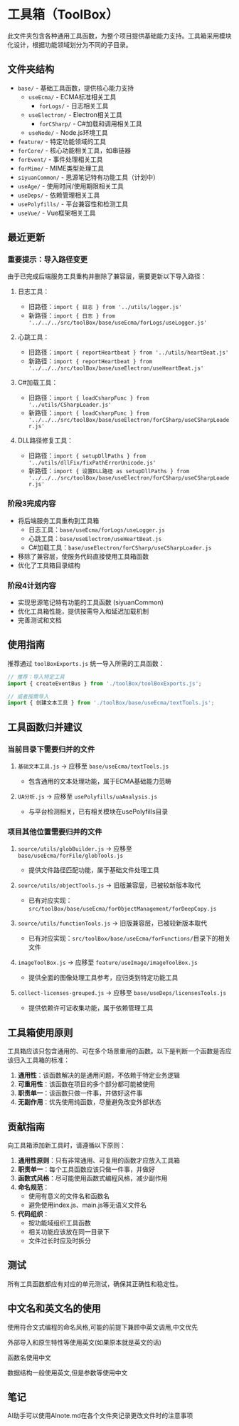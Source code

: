 # 工具箱（ToolBox）

此文件夹包含各种通用工具函数，为整个项目提供基础能力支持。工具箱采用模块化设计，根据功能领域划分为不同的子目录。

## 文件夹结构

- `base/` - 基础工具函数，提供核心能力支持
  - `useEcma/` - ECMA标准相关工具
    - `forLogs/` - 日志相关工具
  - `useElectron/` - Electron相关工具
    - `forCSharp/` - C#加载和调用相关工具
  - `useNode/` - Node.js环境工具
- `feature/` - 特定功能领域的工具
- `forCore/` - 核心功能相关工具，如串链器
- `forEvent/` - 事件处理相关工具
- `forMime/` - MIME类型处理工具
- `siyuanCommon/` - 思源笔记特有功能工具（计划中）
- `useAge/` - 使用时间/使用期限相关工具
- `useDeps/` - 依赖管理相关工具
- `usePolyfills/` - 平台兼容性和检测工具
- `useVue/` - Vue框架相关工具

## 最近更新

### 重要提示：导入路径变更
由于已完成后端服务工具重构并删除了兼容层，需要更新以下导入路径：

1. 日志工具：
   - 旧路径：`import { 日志 } from '../utils/logger.js'`
   - 新路径：`import { 日志 } from '../../../src/toolBox/base/useEcma/forLogs/useLogger.js'`

2. 心跳工具：
   - 旧路径：`import { reportHeartbeat } from '../utils/heartBeat.js'`
   - 新路径：`import { reportHeartbeat } from '../../../src/toolBox/base/useElectron/useHeartBeat.js'`

3. C#加载工具：
   - 旧路径：`import { loadCsharpFunc } from '../utils/CSharpLoader.js'`
   - 新路径：`import { loadCsharpFunc } from '../../../src/toolBox/base/useElectron/forCSharp/useCSharpLoader.js'`

4. DLL路径修复工具：
   - 旧路径：`import { setupDllPaths } from '../utils/dllFix/fixPathErrorUnicode.js'`
   - 新路径：`import { 设置DLL路径 as setupDllPaths } from '../../../src/toolBox/base/useElectron/forCSharp/useCSharpLoader.js'`

### 阶段3完成内容
- 将后端服务工具重构到工具箱
  - 日志工具：`base/useEcma/forLogs/useLogger.js`
  - 心跳工具：`base/useElectron/useHeartBeat.js`
  - C#加载工具：`base/useElectron/forCSharp/useCSharpLoader.js`
- 移除了兼容层，使服务代码直接使用工具箱函数
- 优化了工具箱目录结构

### 阶段4计划内容
- 实现思源笔记特有功能的工具函数 (siyuanCommon)
- 优化工具箱性能，提供按需导入和延迟加载机制
- 完善测试和文档

## 使用指南

推荐通过 `toolBoxExports.js` 统一导入所需的工具函数：

```js
// 推荐：导入特定工具
import { createEventBus } from './toolBox/toolBoxExports.js';

// 或者按需导入
import { 创建文本工具 } from './toolBox/base/useEcma/textTools.js';
```

## 工具函数归并建议

### 当前目录下需要归并的文件

1. `基础文本工具.js` -> 应移至 `base/useEcma/textTools.js`
   - 包含通用的文本处理功能，属于ECMA基础能力范畴

2. `UA分析.js` -> 应移至 `usePolyfills/uaAnalysis.js`
   - 与平台检测相关，已有相关模块在usePolyfills目录

### 项目其他位置需要归并的文件

1. `source/utils/globBuilder.js` -> 应移至 `base/useEcma/forFile/globTools.js`
   - 提供文件路径匹配功能，属于基础文件处理工具

2. `source/utils/objectTools.js` -> 旧版兼容层，已被较新版本取代
   - 已有对应实现：`src/toolBox/base/useEcma/forObjectManagement/forDeepCopy.js`

3. `source/utils/functionTools.js` -> 旧版兼容层，已被较新版本取代
   - 已有对应实现：`src/toolBox/base/useEcma/forFunctions/`目录下的相关文件

4. `imageToolBox.js` -> 应移至 `feature/useImage/imageToolBox.js`
   - 提供全面的图像处理工具参考，应归类到特定功能工具

5. `collect-licenses-grouped.js` -> 应移至 `base/useDeps/licensesTools.js`
   - 提供依赖许可证收集功能，属于依赖管理工具

## 工具箱使用原则

工具箱应该只包含通用的、可在多个场景重用的函数。以下是判断一个函数是否应该归入工具箱的标准：

1. **通用性**：该函数解决的是通用问题，不依赖于特定业务逻辑
2. **可重用性**：该函数在项目的多个部分都可能被使用
3. **职责单一**：该函数只做一件事，并做好这件事
4. **无副作用**：优先使用纯函数，尽量避免改变外部状态

## 贡献指南

向工具箱添加新工具时，请遵循以下原则：

1. **通用性原则**：只有非常通用、可复用的函数才应放入工具箱
2. **职责单一**：每个工具函数应该只做一件事，并做好
3. **函数式风格**：尽可能使用函数式编程风格，减少副作用
4. **命名规范**：
   - 使用有意义的文件名和函数名
   - 避免使用index.js、main.js等无语义文件名
5. **代码组织**：
   - 按功能域组织工具函数
   - 相关功能应该放在同一目录下
   - 文件过长时应及时拆分

## 测试

所有工具函数都应有对应的单元测试，确保其正确性和稳定性。

## 中文名和英文名的使用

使用符合文式编程的命名风格,可能的前提下兼顾中英文调用,中文优先

外部导入和原生特性等使用英文(如果原本就是英文的话)

函数名使用中文

数据结构一般使用英文,但是参数等使用中文

## 笔记

AI助手可以使用AInote.md在各个文件夹记录更改文件时的注意事项